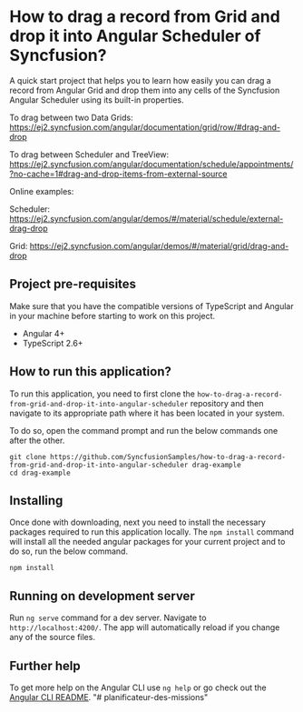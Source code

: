 # How to drag a record from Grid and drop it into Angular Scheduler of Syncfusion?
A quick start project that helps you to learn how easily you can drag a record from Angular Grid and drop them into any cells of the Syncfusion Angular Scheduler using its built-in properties.

To drag between two Data Grids: https://ej2.syncfusion.com/angular/documentation/grid/row/#drag-and-drop

To drag between Scheduler and TreeView: https://ej2.syncfusion.com/angular/documentation/schedule/appointments/?no-cache=1#drag-and-drop-items-from-external-source

Online examples:

Scheduler: https://ej2.syncfusion.com/angular/demos/#/material/schedule/external-drag-drop

Grid: https://ej2.syncfusion.com/angular/demos/#/material/grid/drag-and-drop

## Project pre-requisites
Make sure that you have the compatible versions of TypeScript and Angular in your machine before starting to work on this project.
* Angular 4+
* TypeScript 2.6+

## How to run this application?
To run this application, you need to first clone the `how-to-drag-a-record-from-grid-and-drop-it-into-angular-scheduler` repository and then navigate to its appropriate path where it has been located in your system.

To do so, open the command prompt and run the below commands one after the other.

```
git clone https://github.com/SyncfusionSamples/how-to-drag-a-record-from-grid-and-drop-it-into-angular-scheduler drag-example
cd drag-example
```

## Installing
Once done with downloading, next you need to install the necessary packages required to run this application locally. The `npm install` command will install all the needed angular packages for your current project and to do so, run the below command.

```
npm install
```

## Running on development server
Run `ng serve` command for a dev server. Navigate to `http://localhost:4200/`. The app will automatically reload if you change any of the source files.

## Further help

To get more help on the Angular CLI use `ng help` or go check out the [Angular CLI README](https://github.com/angular/angular-cli/blob/master/README.md).
"# planificateur-des-missions" 
